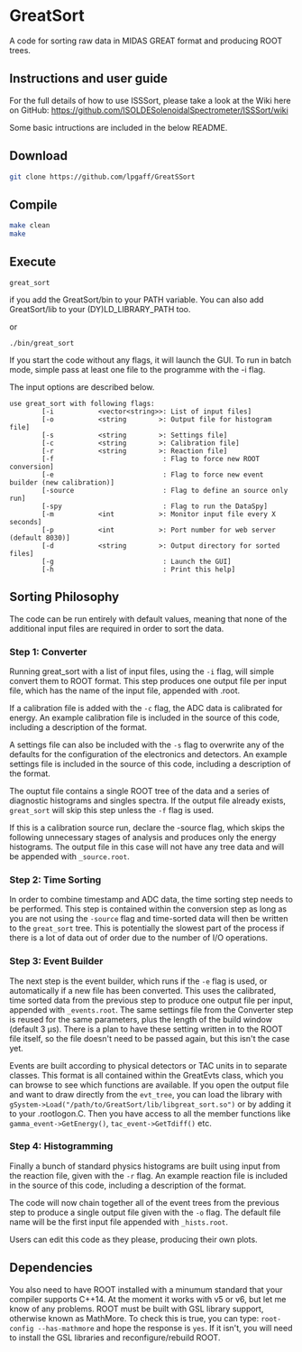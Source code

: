 # GreatSort

A code for sorting raw data in MIDAS GREAT format and producing ROOT trees.

## Instructions and user guide

For the full details of how to use ISSSort, please take a look at the Wiki here on GitHub: https://github.com/ISOLDESolenoidalSpectrometer/ISSSort/wiki

Some basic intructions are included in the below README.

## Download

```bash
git clone https://github.com/lpgaff/GreatSSort
```

## Compile

```bash
make clean
make
```


## Execute

```
great_sort
```
if you add the GreatSort/bin to your PATH variable. You can also add GreatSort/lib to your (DY)LD_LIBRARY_PATH too.

or
```
./bin/great_sort
```

If you start the code without any flags, it will launch the GUI. To run in batch mode, simple pass at least one file to the programme with the -i flag.

The input options are described below.

```
use great_sort with following flags:
        [-i           <vector<string>>: List of input files]
        [-o           <string        >: Output file for histogram file]
        [-s           <string        >: Settings file]
        [-c           <string        >: Calibration file]
        [-r           <string        >: Reaction file]
        [-f                           : Flag to force new ROOT conversion]
        [-e                           : Flag to force new event builder (new calibration)]
        [-source                      : Flag to define an source only run]
        [-spy                         : Flag to run the DataSpy]
        [-m           <int           >: Monitor input file every X seconds]
        [-p           <int           >: Port number for web server (default 8030)]
        [-d           <string        >: Output directory for sorted files]
        [-g                           : Launch the GUI]
        [-h                           : Print this help]
```

## Sorting Philosophy

The code can be run entirely with default values, meaning that none of the additional input files are required in order to sort the data.

### Step 1: Converter
Running great_sort with a list of input files, using the `-i` flag, will simple convert them to ROOT format.
This step produces one output file per input file, which has the name of the input file, appended with .root.

If a calibration file is added with the `-c` flag, the ADC data is calibrated for energy.
An example calibration file is included in the source of this code, including a description of the format.

A settings file can also be included with the `-s` flag to overwrite any of the defaults for the configuration of the electronics and detectors.
An example settings file is included in the source of this code, including a description of the format.

The ouptut file contains a single ROOT tree of the data and a series of diagnostic histograms and singles spectra.
If the output file already exists, `great_sort` will skip this step unless the `-f` flag is used.

If this is a calibration source run, declare the -source flag, which skips the following unnecessary stages of analysis and produces only the energy histograms.
The output file in this case will not have any tree data and will be appended with `_source.root`.

### Step 2: Time Sorting
In order to combine timestamp and ADC data, the time sorting step needs to be performed.
This step is contained within the conversion step as long as you are not using the `-source` flag and time-sorted data will then be written to the `great_sort` tree.
This is potentially the slowest part of the process if there is a lot of data out of order due to the number of I/O operations.

### Step 3: Event Builder
The next step is the event builder, which runs if the `-e` flag is used, or automatically if a new file has been converted.
This uses the calibrated, time sorted data from the previous step to produce one output file per input, appended with `_events.root`.
The same settings file from the Converter step is reused for the same parameters, plus the length of the build window (default 3 µs).
There is a plan to have these setting written in to the ROOT file itself, so the file doesn't need to be passed again, but this isn't the case yet.

Events are built according to physical detectors or TAC units in to separate classes.
This format is all contained within the GreatEvts class, which you can browse to see which functions are available.
If you open the output file and want to draw directly from the `evt_tree`, you can load the library with `gSystem->Load("/path/to/GreatSort/lib/libgreat_sort.so")` or by adding it to your .rootlogon.C.
Then you have access to all the member functions like `gamma_event->GetEnergy()`, `tac_event->GetTdiff()` etc.

### Step 4: Histogramming
Finally a bunch of standard physics histograms are built using input from the reaction file, given with the `-r` flag.
An example reaction file is included in the source of this code, including a description of the format.

The code will now chain together all of the event trees from the previous step to produce a single output file given with the `-o` flag.
The default file name will be the first input file appended with `_hists.root`.

Users can edit this code as they please, producing their own plots.


## Dependencies

You also need to have ROOT installed with a minumum standard that your compiler supports C++14.
At the moment it works with v5 or v6, but let me know of any problems.
ROOT must be built with GSL library support, otherwise known as MathMore.
To check this is true, you can type: `root-config --has-mathmore` and hope the response is `yes`.
If it isn't, you will need to install the GSL libraries and reconfigure/rebuild ROOT.
